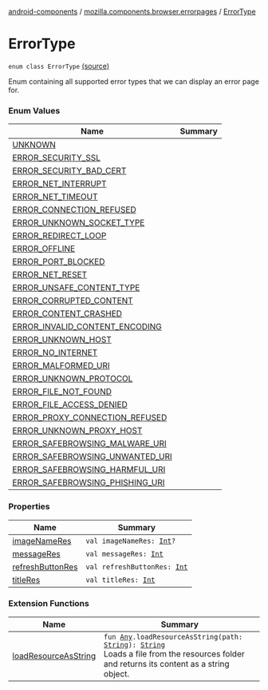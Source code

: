 [android-components](../../index.md) / [mozilla.components.browser.errorpages](../index.md) / [ErrorType](./index.md)

# ErrorType

`enum class ErrorType` [(source)](https://github.com/mozilla-mobile/android-components/blob/master/components/browser/errorpages/src/main/java/mozilla/components/browser/errorpages/ErrorPages.kt#L115)

Enum containing all supported error types that we can display an error page for.

### Enum Values

| Name | Summary |
|---|---|
| [UNKNOWN](-u-n-k-n-o-w-n.md) |  |
| [ERROR_SECURITY_SSL](-e-r-r-o-r_-s-e-c-u-r-i-t-y_-s-s-l.md) |  |
| [ERROR_SECURITY_BAD_CERT](-e-r-r-o-r_-s-e-c-u-r-i-t-y_-b-a-d_-c-e-r-t.md) |  |
| [ERROR_NET_INTERRUPT](-e-r-r-o-r_-n-e-t_-i-n-t-e-r-r-u-p-t.md) |  |
| [ERROR_NET_TIMEOUT](-e-r-r-o-r_-n-e-t_-t-i-m-e-o-u-t.md) |  |
| [ERROR_CONNECTION_REFUSED](-e-r-r-o-r_-c-o-n-n-e-c-t-i-o-n_-r-e-f-u-s-e-d.md) |  |
| [ERROR_UNKNOWN_SOCKET_TYPE](-e-r-r-o-r_-u-n-k-n-o-w-n_-s-o-c-k-e-t_-t-y-p-e.md) |  |
| [ERROR_REDIRECT_LOOP](-e-r-r-o-r_-r-e-d-i-r-e-c-t_-l-o-o-p.md) |  |
| [ERROR_OFFLINE](-e-r-r-o-r_-o-f-f-l-i-n-e.md) |  |
| [ERROR_PORT_BLOCKED](-e-r-r-o-r_-p-o-r-t_-b-l-o-c-k-e-d.md) |  |
| [ERROR_NET_RESET](-e-r-r-o-r_-n-e-t_-r-e-s-e-t.md) |  |
| [ERROR_UNSAFE_CONTENT_TYPE](-e-r-r-o-r_-u-n-s-a-f-e_-c-o-n-t-e-n-t_-t-y-p-e.md) |  |
| [ERROR_CORRUPTED_CONTENT](-e-r-r-o-r_-c-o-r-r-u-p-t-e-d_-c-o-n-t-e-n-t.md) |  |
| [ERROR_CONTENT_CRASHED](-e-r-r-o-r_-c-o-n-t-e-n-t_-c-r-a-s-h-e-d.md) |  |
| [ERROR_INVALID_CONTENT_ENCODING](-e-r-r-o-r_-i-n-v-a-l-i-d_-c-o-n-t-e-n-t_-e-n-c-o-d-i-n-g.md) |  |
| [ERROR_UNKNOWN_HOST](-e-r-r-o-r_-u-n-k-n-o-w-n_-h-o-s-t.md) |  |
| [ERROR_NO_INTERNET](-e-r-r-o-r_-n-o_-i-n-t-e-r-n-e-t.md) |  |
| [ERROR_MALFORMED_URI](-e-r-r-o-r_-m-a-l-f-o-r-m-e-d_-u-r-i.md) |  |
| [ERROR_UNKNOWN_PROTOCOL](-e-r-r-o-r_-u-n-k-n-o-w-n_-p-r-o-t-o-c-o-l.md) |  |
| [ERROR_FILE_NOT_FOUND](-e-r-r-o-r_-f-i-l-e_-n-o-t_-f-o-u-n-d.md) |  |
| [ERROR_FILE_ACCESS_DENIED](-e-r-r-o-r_-f-i-l-e_-a-c-c-e-s-s_-d-e-n-i-e-d.md) |  |
| [ERROR_PROXY_CONNECTION_REFUSED](-e-r-r-o-r_-p-r-o-x-y_-c-o-n-n-e-c-t-i-o-n_-r-e-f-u-s-e-d.md) |  |
| [ERROR_UNKNOWN_PROXY_HOST](-e-r-r-o-r_-u-n-k-n-o-w-n_-p-r-o-x-y_-h-o-s-t.md) |  |
| [ERROR_SAFEBROWSING_MALWARE_URI](-e-r-r-o-r_-s-a-f-e-b-r-o-w-s-i-n-g_-m-a-l-w-a-r-e_-u-r-i.md) |  |
| [ERROR_SAFEBROWSING_UNWANTED_URI](-e-r-r-o-r_-s-a-f-e-b-r-o-w-s-i-n-g_-u-n-w-a-n-t-e-d_-u-r-i.md) |  |
| [ERROR_SAFEBROWSING_HARMFUL_URI](-e-r-r-o-r_-s-a-f-e-b-r-o-w-s-i-n-g_-h-a-r-m-f-u-l_-u-r-i.md) |  |
| [ERROR_SAFEBROWSING_PHISHING_URI](-e-r-r-o-r_-s-a-f-e-b-r-o-w-s-i-n-g_-p-h-i-s-h-i-n-g_-u-r-i.md) |  |

### Properties

| Name | Summary |
|---|---|
| [imageNameRes](image-name-res.md) | `val imageNameRes: `[`Int`](https://kotlinlang.org/api/latest/jvm/stdlib/kotlin/-int/index.html)`?` |
| [messageRes](message-res.md) | `val messageRes: `[`Int`](https://kotlinlang.org/api/latest/jvm/stdlib/kotlin/-int/index.html) |
| [refreshButtonRes](refresh-button-res.md) | `val refreshButtonRes: `[`Int`](https://kotlinlang.org/api/latest/jvm/stdlib/kotlin/-int/index.html) |
| [titleRes](title-res.md) | `val titleRes: `[`Int`](https://kotlinlang.org/api/latest/jvm/stdlib/kotlin/-int/index.html) |

### Extension Functions

| Name | Summary |
|---|---|
| [loadResourceAsString](../../mozilla.components.support.test.file/kotlin.-any/load-resource-as-string.md) | `fun `[`Any`](https://kotlinlang.org/api/latest/jvm/stdlib/kotlin/-any/index.html)`.loadResourceAsString(path: `[`String`](https://kotlinlang.org/api/latest/jvm/stdlib/kotlin/-string/index.html)`): `[`String`](https://kotlinlang.org/api/latest/jvm/stdlib/kotlin/-string/index.html)<br>Loads a file from the resources folder and returns its content as a string object. |
